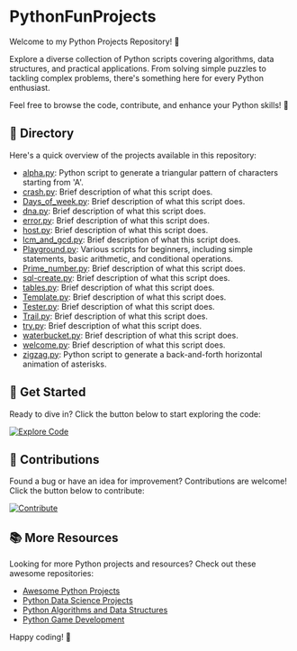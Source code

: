 # PythonFunProjects

Welcome to my Python Projects Repository! 🐍

Explore a diverse collection of Python scripts covering algorithms, data structures, and practical applications. From solving simple puzzles to tackling complex problems, there's something here for every Python enthusiast.

Feel free to browse the code, contribute, and enhance your Python skills! 🚀

## 📂 Directory

Here's a quick overview of the projects available in this repository:

- [alpha.py](alpha.py): Python script to generate a triangular pattern of characters starting from 'A'.
- [crash.py](crash.py): Brief description of what this script does.
- [Days_of_week.py](Days_of_week.py): Brief description of what this script does.
- [dna.py](dna.py): Brief description of what this script does.
- [error.py](error.py): Brief description of what this script does.
- [host.py](host.py): Brief description of what this script does.
- [lcm_and_gcd.py](lcm_and_gcd.py): Brief description of what this script does.
- [Playground.py](Playground.py): Various scripts for beginners, including simple statements, basic arithmetic, and conditional operations.
- [Prime_number.py](Prime_number.py): Brief description of what this script does.
- [sql-create.py](sql-create.py): Brief description of what this script does.
- [tables.py](tables.py): Brief description of what this script does.
- [Template.py](Template.py): Brief description of what this script does.
- [Tester.py](Tester.py): Brief description of what this script does.
- [Trail.py](Trail.py): Brief description of what this script does.
- [try.py](try.py): Brief description of what this script does.
- [waterbucket.py](waterbucket.py): Brief description of what this script does.
- [welcome.py](welcome.py): Brief description of what this script does.
- [zigzag.py](zigzag.py): Python script to generate a back-and-forth horizontal animation of asterisks.

## 🌟 Get Started

Ready to dive in? Click the button below to start exploring the code:

[![Explore Code](https://img.shields.io/badge/Explore%20Code-🚀-blue)](https://github.com/mdaashir/PythonFunProjects)

## 🤝 Contributions

Found a bug or have an idea for improvement? Contributions are welcome! Click the button below to contribute:

[![Contribute](https://img.shields.io/badge/Contribute-💡-green)](https://github.com/mdaashir/PythonFunProjects/issues)

## 📚 More Resources

Looking for more Python projects and resources? Check out these awesome repositories:

- [Awesome Python Projects](https://github.com/vinta/awesome-python)
- [Python Data Science Projects](https://github.com/ujjwalkarn/DataSciencePython)
- [Python Algorithms and Data Structures](https://github.com/TheAlgorithms/Python)
- [Python Game Development](https://github.com/leerob/awesome-python-game-development)

Happy coding! 🎉
